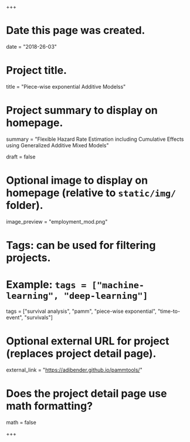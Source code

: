 +++
# Date this page was created.
date = "2018-26-03"

# Project title.
title = "Piece-wise exponential Additive Modelss"

# Project summary to display on homepage.
summary = "Flexible Hazard Rate Estimation including Cumulative Effects using Generalized Additive Mixed Models"

draft = false

# Optional image to display on homepage (relative to `static/img/` folder).
image_preview = "employment_mod.png"

# Tags: can be used for filtering projects.
# Example: `tags = ["machine-learning", "deep-learning"]`
tags = ["survival analysis", "pamm", "piece-wise exponential", "time-to-event", "survivals"]

# Optional external URL for project (replaces project detail page).
external_link = "https://adibender.github.io/pammtools/"

# Does the project detail page use math formatting?
math = false

+++
